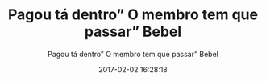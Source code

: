 ---
title: "Pagou tá dentro” O membro tem que passar” Bebel"
subtitle: "Pagou tá dentro” O membro tem que passar” Bebel"
image: "img/20170202-pagoutádentro”omembrotemquepassar”bebel.jpg"
date: 2017-02-02 16:28:18
---